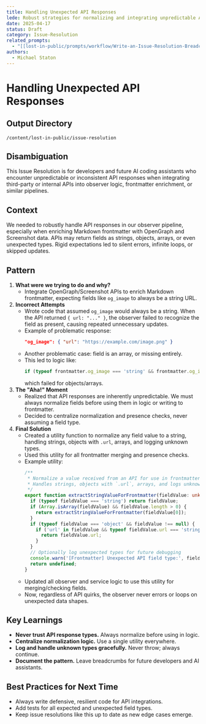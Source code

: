 ```yaml
---
title: Handling Unexpected API Responses
lede: Robust strategies for normalizing and integrating unpredictable API data into observer pipelines and frontmatter logic.
date: 2025-04-17
status: Draft
category: Issue-Resolution
related_prompts:
  - "[[lost-in-public/prompts/workflow/Write-an-Issue-Resolution-Breadcrumb.md]]"
authors:
  - Michael Staton
---
```


# Handling Unexpected API Responses

## Output Directory
`/content/lost-in-public/issue-resolution`

## Disambiguation
This Issue Resolution is for developers and future AI coding assistants who encounter unpredictable or inconsistent API responses when integrating third-party or internal APIs into observer logic, frontmatter enrichment, or similar pipelines. 

## Context
We needed to robustly handle API responses in our observer pipeline, especially when enriching Markdown frontmatter with OpenGraph and Screenshot data. APIs may return fields as strings, objects, arrays, or even unexpected types. Rigid expectations led to silent errors, infinite loops, or skipped updates.

## Pattern
1. **What were we trying to do and why?**
   - Integrate OpenGraph/Screenshot APIs to enrich Markdown frontmatter, expecting fields like `og_image` to always be a string URL.
2. **Incorrect Attempts**
   - Wrote code that assumed `og_image` would always be a string. When the API returned `{ url: "..." }`, the observer failed to recognize the field as present, causing repeated unnecessary updates.
   - Example of problematic response:
     ```json
     "og_image": { "url": "https://example.com/image.png" }
     ```
   - Another problematic case: field is an array, or missing entirely.
   - This led to logic like:
     ```typescript
     if (typeof frontmatter.og_image === 'string' && frontmatter.og_image.length > 0) { /* present */ }
     ```
     which failed for objects/arrays.
3. **The "Aha!" Moment**
   - Realized that API responses are inherently unpredictable. We must always normalize fields before using them in logic or writing to frontmatter.
   - Decided to centralize normalization and presence checks, never assuming a field type.
4. **Final Solution**
   - Created a utility function to normalize any field value to a string, handling strings, objects with `.url`, arrays, and logging unknown types.
   - Used this utility for all frontmatter merging and presence checks.
   - Example utility:
     ```typescript
     /**
      * Normalize a value received from an API for use in frontmatter.
      * Handles strings, objects with `.url`, arrays, and logs unknown types.
      */
     export function extractStringValueForFrontmatter(fieldValue: unknown): string | undefined {
       if (typeof fieldValue === 'string') return fieldValue;
       if (Array.isArray(fieldValue) && fieldValue.length > 0) {
         return extractStringValueForFrontmatter(fieldValue[0]);
       }
       if (typeof fieldValue === 'object' && fieldValue !== null) {
         if ('url' in fieldValue && typeof fieldValue.url === 'string') {
           return fieldValue.url;
         }
       }
       // Optionally log unexpected types for future debugging
       console.warn('[Frontmatter] Unexpected API field type:', fieldValue);
       return undefined;
     }
     ```
   - Updated all observer and service logic to use this utility for merging/checking fields.
   - Now, regardless of API quirks, the observer never errors or loops on unexpected data shapes.

## Key Learnings
- **Never trust API response types.** Always normalize before using in logic.
- **Centralize normalization logic.** Use a single utility everywhere.
- **Log and handle unknown types gracefully.** Never throw; always continue.
- **Document the pattern.** Leave breadcrumbs for future developers and AI assistants.

## Best Practices for Next Time
- Always write defensive, resilient code for API integrations.
- Add tests for all expected and unexpected field types.
- Keep issue resolutions like this up to date as new edge cases emerge.